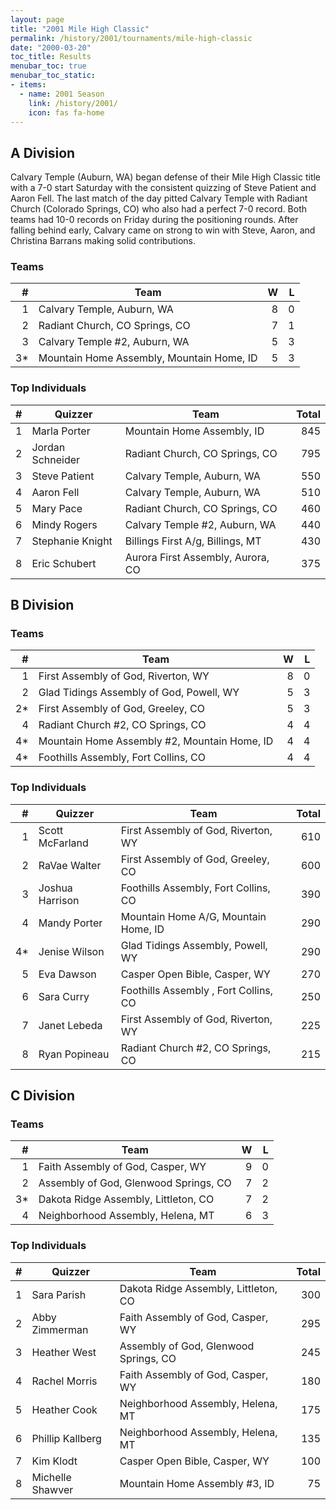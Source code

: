 ```yaml
---
layout: page
title: "2001 Mile High Classic"
permalink: /history/2001/tournaments/mile-high-classic
date: "2000-03-20"
toc_title: Results
menubar_toc: true
menubar_toc_static:
- items:
  - name: 2001 Season
    link: /history/2001/
    icon: fas fa-home
---
```


## A Division

Calvary Temple (Auburn, WA) began defense of their Mile High Classic title with a 7-0 start Saturday with the consistent quizzing of Steve Patient and Aaron Fell. The last match of
the day pitted Calvary Temple with Radiant Church (Colorado Springs, CO) who also had a perfect 7-0 record. Both teams had 10-0 records on Friday during the positioning rounds.
After falling behind early, Calvary came on strong to win with Steve, Aaron, and Christina Barrans making solid contributions.

### Teams

|    # | Team                                      |    W |    L |
| ---: | ----------------------------------------- | ---: | ---: |
|    1 | Calvary Temple, Auburn, WA                |    8 |    0 |
|    2 | Radiant Church, CO Springs, CO            |    7 |    1 |
|    3 | Calvary Temple #2, Auburn, WA             |    5 |    3 |
|   3* | Mountain Home Assembly, Mountain Home, ID |    5 |    3 |

### Top Individuals

|    # | Quizzer          | Team                              | Total |
| ---: | ---------------- | --------------------------------- | ----: |
|    1 | Marla Porter     | Mountain Home Assembly, ID        |   845 |
|    2 | Jordan Schneider | Radiant Church, CO Springs, CO    |   795 |
|    3 | Steve Patient    | Calvary Temple, Auburn, WA        |   550 |
|    4 | Aaron Fell       | Calvary Temple, Auburn, WA        |   510 |
|    5 | Mary Pace        | Radiant Church, CO Springs, CO    |   460 |
|    6 | Mindy Rogers     | Calvary Temple #2, Auburn, WA     |   440 |
|    7 | Stephanie Knight | Billings First A/g, Billings, MT  |   430 |
|    8 | Eric Schubert    | Aurora First Assembly, Aurora, CO |   375 |

## B Division

### Teams

|    # | Team                                         |    W |    L |
| ---: | -------------------------------------------- | ---: | ---: |
|    1 | First Assembly of God, Riverton, WY          |    8 |    0 |
|    2 | Glad Tidings Assembly of God, Powell, WY     |    5 |    3 |
|   2* | First Assembly of God, Greeley, CO           |    5 |    3 |
|    4 | Radiant Church #2, CO Springs, CO            |    4 |    4 |
|   4* | Mountain Home Assembly #2, Mountain Home, ID |    4 |    4 |
|   4* | Foothills Assembly, Fort Collins, CO         |    4 |    4 |

### Top Individuals

|    # | Quizzer         | Team                                  | Total |
| ---: | --------------- | ------------------------------------- | ----: |
|    1 | Scott McFarland | First Assembly of God, Riverton, WY   |   610 |
|    2 | RaVae Walter    | First Assembly of God, Greeley, CO    |   600 |
|    3 | Joshua Harrison | Foothills Assembly, Fort Collins, CO  |   390 |
|    4 | Mandy Porter    | Mountain Home A/G, Mountain Home, ID  |   290 |
|   4* | Jenise Wilson   | Glad Tidings Assembly, Powell, WY     |   290 |
|    5 | Eva Dawson      | Casper Open Bible, Casper, WY         |   270 |
|    6 | Sara Curry      | Foothills Assembly , Fort Collins, CO |   250 |
|    7 | Janet Lebeda    | First Assembly of God, Riverton, WY   |   225 |
|    8 | Ryan Popineau   | Radiant Church #2, CO Springs, CO     |   215 |

## C Division

### Teams

|    # | Team                                  |    W |    L |
| ---: | ------------------------------------- | ---: | ---: |
|    1 | Faith Assembly of God, Casper, WY     |    9 |    0 |
|    2 | Assembly of God, Glenwood Springs, CO |    7 |    2 |
|   3* | Dakota Ridge Assembly, Littleton, CO  |    7 |    2 |
|    4 | Neighborhood Assembly, Helena, MT     |    6 |    3 |

### Top Individuals

|    # | Quizzer          | Team                                  | Total |
| ---: | ---------------- | ------------------------------------- | ----: |
|    1 | Sara Parish      | Dakota Ridge Assembly, Littleton, CO  |   300 |
|    2 | Abby Zimmerman   | Faith Assembly of God, Casper, WY     |   295 |
|    3 | Heather West     | Assembly of God, Glenwood Springs, CO |   245 |
|    4 | Rachel Morris    | Faith Assembly of God, Casper, WY     |   180 |
|    5 | Heather Cook     | Neighborhood Assembly, Helena, MT     |   175 |
|    6 | Phillip Kallberg | Neighborhood Assembly, Helena, MT     |   135 |
|    7 | Kim Klodt        | Casper Open Bible, Casper, WY         |   100 |
|    8 | Michelle Shawver | Mountain Home Assembly #3, ID         |    75 |

